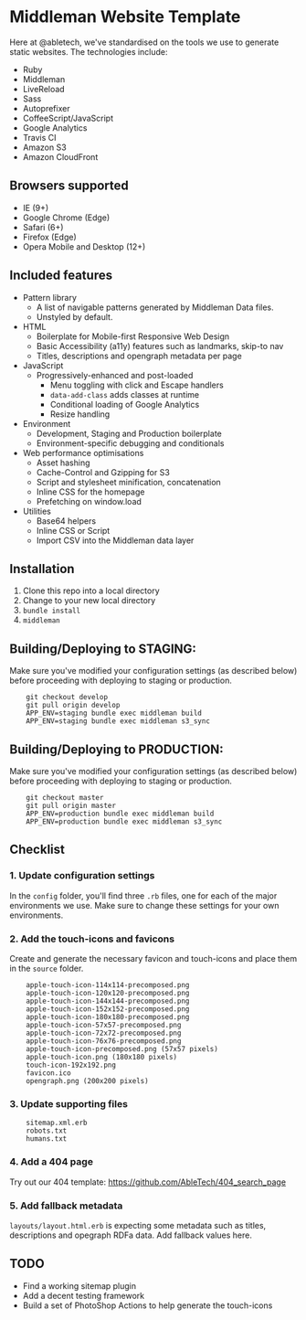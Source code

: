 # Middleman Website Template

Here at @abletech, we've standardised on the tools we use to generate static websites. The technologies include:

* Ruby
* Middleman
* LiveReload
* Sass
* Autoprefixer
* CoffeeScript/JavaScript
* Google Analytics
* Travis CI
* Amazon S3
* Amazon CloudFront

## Browsers supported

* IE (9+)
* Google Chrome (Edge)
* Safari (6+)
* Firefox (Edge)
* Opera Mobile and Desktop (12+)

## Included features

* Pattern library
  * A list of navigable patterns generated by Middleman Data files.
  * Unstyled by default.
* HTML
  * Boilerplate for Mobile-first Responsive Web Design
  * Basic Accessibility (a11y) features such as landmarks, skip-to nav
  * Titles, descriptions and opengraph metadata per page
* JavaScript
  * Progressively-enhanced and post-loaded
	* Menu toggling with click and Escape handlers
	* `data-add-class` adds classes at runtime
	* Conditional loading of Google Analytics
	* Resize handling
* Environment
  * Development, Staging and Production boilerplate
  * Environment-specific debugging and conditionals
* Web performance optimisations
  * Asset hashing
  * Cache-Control and Gzipping for S3
  * Script and stylesheet minification, concatenation
  * Inline CSS for the homepage
  * Prefetching on window.load
* Utilities
  * Base64 helpers
  * Inline CSS or Script
  * Import CSV into the Middleman data layer
  
## Installation
1. Clone this repo into a local directory
2. Change to your new local directory
3. `bundle install`
4. `middleman`

## Building/Deploying to STAGING:

Make sure you've modified your configuration settings (as described below) before proceeding with deploying to staging or production.

		git checkout develop
		git pull origin develop
		APP_ENV=staging bundle exec middleman build
		APP_ENV=staging bundle exec middleman s3_sync

## Building/Deploying to PRODUCTION:

Make sure you've modified your configuration settings (as described below) before proceeding with deploying to staging or production.

		git checkout master
		git pull origin master
		APP_ENV=production bundle exec middleman build
		APP_ENV=production bundle exec middleman s3_sync

## Checklist

### 1. Update configuration settings

In the `config` folder, you'll find three `.rb` files, one for each of the major environments we use. Make sure to change these settings for your own environments.

### 2. Add the touch-icons and favicons

Create and generate the necessary favicon and touch-icons and place them in the `source` folder.

		apple-touch-icon-114x114-precomposed.png
		apple-touch-icon-120x120-precomposed.png
		apple-touch-icon-144x144-precomposed.png
		apple-touch-icon-152x152-precomposed.png
		apple-touch-icon-180x180-precomposed.png
		apple-touch-icon-57x57-precomposed.png
		apple-touch-icon-72x72-precomposed.png
		apple-touch-icon-76x76-precomposed.png
		apple-touch-icon-precomposed.png (57x57 pixels)
		apple-touch-icon.png (180x180 pixels)
		touch-icon-192x192.png
		favicon.ico
		opengraph.png (200x200 pixels)

### 3. Update supporting files

		sitemap.xml.erb
		robots.txt
		humans.txt

### 4. Add a 404 page

Try out our 404 template: https://github.com/AbleTech/404_search_page

### 5. Add fallback metadata

`layouts/layout.html.erb` is expecting some metadata such as titles, descriptions and opegraph RDFa data. Add fallback values here.

## TODO

* Find a working sitemap plugin
* Add a decent testing framework
* Build a set of PhotoShop Actions to help generate the touch-icons
